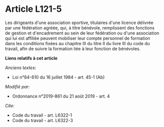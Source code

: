 # Article L121-5

Les dirigeants d'une association sportive, titulaires d'une licence délivrée par une fédération agréée, qui, à titre
bénévole, remplissent des fonctions de gestion et d'encadrement au sein de leur fédération ou d'une association qui lui est
affiliée peuvent mobiliser leur compte personnel de formation dans les conditions fixées au chapitre III du titre II du livre
III du code du travail, afin de suivre la formation liée à leur fonction de bénévoles.

**Liens relatifs à cet article**

_Anciens textes_:

  - Loi n°84-610 du 16 juillet 1984 - art. 45-1 (Ab)

_Modifié par_:

  - Ordonnance n°2019-861 du 21 août 2019 - art. 4

_Cite_:

  - Code du travail - art. L6322-1
  - Code du travail - art. L6322-3
